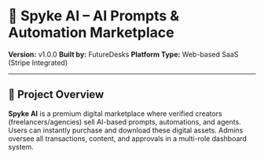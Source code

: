 # 🚀 **Spyke AI – AI Prompts & Automation Marketplace**

**Version:** v1.0.0
**Built by:** FutureDesks
**Platform Type:** Web-based SaaS (Stripe Integrated)

---

## 🌟 **Project Overview**

**Spyke AI** is a premium digital marketplace where verified creators (freelancers/agencies) sell AI-based prompts, automations, and agents. Users can instantly purchase and download these digital assets. Admins oversee all transactions, content, and approvals in a multi-role dashboard system.

